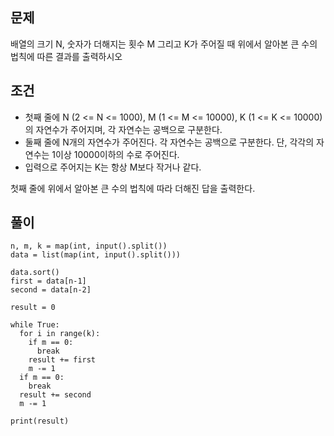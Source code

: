 ## 문제  
배열의 크기 N, 숫자가 더해지는 횟수 M 그리고 K가 주어질 때 위에서 알아본 큰 수의 법칙에 따른 결과를 출력하시오

## 조건
- 첫째 줄에 N (2 <= N <= 1000), M (1 <= M <= 10000), K (1 <= K <= 10000)의 자연수가 주어지며, 각 자연수는 공백으로 구분한다.  
- 둘째 줄에 N개의 자연수가 주어진다. 각 자연수는 공백으로 구분한다. 단, 각각의 자연수는 1이상 10000이하의 수로 주어진다.
- 입력으로 주어지는 K는 항상 M보다 작거나 같다.

첫째 줄에 위에서 알아본 큰 수의 법칙에 따라 더해진 답을 출력한다.

## 풀이  
```
n, m, k = map(int, input().split())
data = list(map(int, input().split()))

data.sort()
first = data[n-1]
second = data[n-2]

result = 0

while True:
  for i in range(k):
    if m == 0:
      break
    result += first
    m -= 1
  if m == 0:
    break
  result += second
  m -= 1
  
print(result)
```
